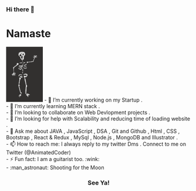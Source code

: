 ### Hi there 👋

<!--
**swdev-Animesh/swdev-Animesh** is a ✨ _special_ ✨ repository because its `README.md` (this file) appears on your GitHub profile.

Here are some ideas to get you started:
-->
<h1>Namaste</h1>
<!--<img style="text-align:right" src="namaste" width="150" height="200">-->
<img style="text-align:center;" src="giphy.gif" alt="Namaste" width="100" height="150">
- 🔭 I’m currently working on my Startup .<br>
- 🌱 I’m currently learning MERN stack .<br>
- 👯 I’m looking to collaborate on Web Devlopment projects .<br>
- 🤔 I’m looking for help with Scalability and reducing time of loading website .<br>
- 💬 Ask me about JAVA , JavaScript , DSA , Git and Github , Html , CSS , Bootstrap , React & Redux , MySql , Node.js , MongoDB and Illustrator .<br> 
- 📫 How to reach me: I always reply to my twitter Dms . Connect to me on Twitter (@AnimatedCoder)<br>
- ⚡ Fun fact: I am a guitarist too. :wink:<br>
- :man_astronaut: Shooting for the Moon<br>
<h3 style="text-align:center;"> See Ya! </h3>
<br>
 <!-- <img style="text-align:center" src="giphy.gif" alt="Namaste" width="100" height="150"> 
<img style="text-align:center;" src="matcat.gif" alt="Say hi to my cat" width="840" height="280">-->

